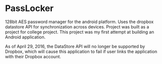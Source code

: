 ﻿# PassLocker
128bit AES password manager for the android platform. Uses the dropbox datastore API for synchronization across devices. Project was built as a project for college project. This project was my first attempt at building an Android application. 

As of April 29, 2016, the DataStore API will no longer be supported by Dropbox, which will cause this application to fail if user links the application with their Dropbox account.
